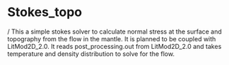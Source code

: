 # Stokes_topo
/ This a simple stokes solver to calculate normal stress at the surface and topography from the flow in the mantle. It is planned to be coupled with LitMod2D_2.0. It reads post_processing.out from LitMod2D_2.0 and takes temperature and density distribution to solve for the flow.
